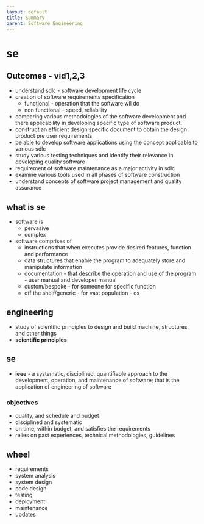 ```yaml
---
layout: default
title: Summary
parent: Software Engineering
---
```


# se 

## Outcomes - vid1,2,3

- understand sdlc - software development life cycle
- creation of software requirements specification
  - functional - operation that the software wil do
  - non functional - speed, reliability
- comparing various methodologies of the software development
  and there applicability in developing specific type
  of software product.
- construct an efficient design specific document to obtain
  the design product pre user requirements
- be able to develop software applications using the concept
  applicable to various sdlc
- study various testing techniques and identify their 
  relevance in developing quality software
- requirement of software maintenance as a major activity
  in sdlc
- examine various tools used in all phases of software 
  construction
- understand concepts of software project management and
  quality assurance

## what is se

- software is 
  - pervasive
  - complex
- software comprises of
  - instructions that when executes provide
    desired features, function and performance
  - data structures that enable the program to 
    adequately store and manipulate information
  - documentation - that describe the operation
    and use of the program - user manual and
    developer manual
  - custom/bespoke - for someone for specific function
  - off the shelf/generic - for vast population - os

## engineering

- study of scientific principles to design and 
  build machine, structures, and other things
- **scientific principles**

## se

- **ieee** - a systematic, disciplined, 
  quantifiable approach to the development, 
  operation, and maintenance of software;
  that is the application of engineering of software

### objectives

- quality, and schedule and budget
- disciplined and systematic
- on time, within budget, and satisfies the requirements
- relies on past experiences, technical methodologies,
  guidelines

## wheel

- requirements
- system analysis
- system design 
- code design 
- testing
- deployment
- maintenance
- updates
